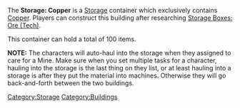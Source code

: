 The **Storage: Copper** is a [Storage](Storage.md "wikilink") container
which exclusively contains [Copper](Copper.md "wikilink"). Players can
construct this building after researching [Storage Boxes: Ore
(Tech)](Storage_Boxes:_Ore_(Tech) "wikilink").

This container can hold a total of 100 items.

**NOTE:** The characters will auto-haul into the storage when they
assigned to care for a Mine. Make sure when you set multiple tasks for a
character, hauling into the storage is the last thing on they list, or
at least hauling into a storage is after they put the material into
machines. Otherwise they will go back-and-forth between the two
buildings.

[Category:Storage](Category:Storage "wikilink")
[Category:Buildings](Category:Buildings "wikilink")
